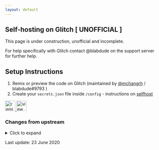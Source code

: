 ```yaml
---
layout: default
---
```


## Self-hosting on Glitch [ UNOFFICIAL ]

This page is under construction, unofficial and incomplete.

For help specifically with Glitch contact @blabdude on the support server for further help.

## Setup Instructions

1. Remix or preview the code on Glitch (maintained by [@mchangrh](https://github.com/mchangrh) / blabdude#9793 )
2. Create your `secrets.json` file inside `/config` - instructions on [selfhost](selfhost)

<!-- Remix Button -->
<a href="https://glitch.com/edit/#!/remix/niles-template">
  <img src="https://cdn.glitch.com/2bdfb3f8-05ef-4035-a06e-2043962a3a13%2Fremix%402x.png" alt="remix this" height="33">
</a>
<!-- View Source Button -->
<a href="https://glitch.com/edit/#!/niles-template">
  <img src="https://cdn.glitch.com/2bdfb3f8-05ef-4035-a06e-2043962a3a13%2Fview-source%402x.png" alt="view source" height="33">
</a>

### Changes from upstream
<details>
  <summary>Click to expand</summary>

  1. created `stores/guilddatabase.json` & `stores/users.json`
  2. replaced `node-google-calendar` with `@mchangrh/node-google-calendar`
     * to patch `HttpRequest.js` (impossible on glitch)
     * Source code on GitHub: https://github.com/mchangrh/node-google-calendar
  3. added start script as per: https://glitch.com/help/failstart/
</details>

Last update: 23 June 2020
